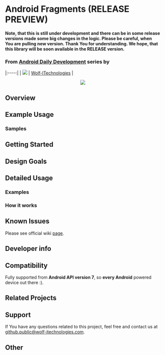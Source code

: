 Android Fragments (RELEASE PREVIEW)
===============

<b>Note, that this is still under development and there can be in some release versions made some big changes in the logic. Please be careful, when You are
pulling new version. Thank You for understanding. We hope, that this library will be soon available in the RELEASE version.</b>

### From [Android Daily Development]() series by

|:----:|
| [![](http://www.wolf-itechnologies.com/images/wit/main/logo/wit_ic_logo_50.png "")]() | [Wolf-ITechnologies]() |

<div style="text-align: center;">
	<img src="http://www.wolf-itechnologies.com/images/wit/main/logo/wit_ic_logo_50.png" />
</div>

## Overview ##

## Example Usage ##

### Samples ##

## Getting Started ##

## Design Goals ##

## Detailed Usage ##

### Examples ###

### How it works ###

## Known Issues ##

Please see official wiki [page](https://github.com/Wolf-ITechnologies/android_fragments/wiki/Known-Issues).

## Developer info ##

## Compatibility ##

Fully supported from **Android API version 7**, so **every Android** powered device out there :).

## Related Projects

## Support ##

If You have any questions related to this project, feel free and contact us at [github.public@wolf-itechnologies.com](mailto:github.public@wolf-itechnologies.com).

## Other ##
